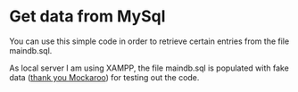 # Get data from MySql

You can use this simple code in order to retrieve certain entries from the file maindb.sql.

As local server I am using XAMPP, the file maindb.sql is populated with fake data ([thank you Mockaroo](https://www.mockaroo.com/)) for testing out the code.
